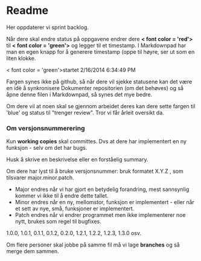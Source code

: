 Readme
==========

Her oppdaterer vi sprint backlog. 

Når dere skal endre status på oppgavene endrer dere **< font color = 'red'>** til **< font color = 'green'>** og legger til et timestamp. I Markdownpad har man en egen knapp for å generere timestamp (oppe til høyre, ser ut som en liten klokke.

< font color = 'green'>startet 2/16/2014 6:34:49 PM </font>

Fargen synes ikke på github, så når dere vil sjekke statusene kan det være en idè å synkronisere Dokumenter repositorien (om det behøves) og så åpne denne filen i Markdownpad, så synes det mye bedre.

Om dere vil at noen skal se gjennom arbeidet deres kan dere sette fargen til 'blue' og status til "trenger review". Tror vi får årleit oversikt da. 

### Om versjonsnummerering ###

Kun **working copies** skal committes. Dvs at dere har implementert en ny funksjon - selv om det har bugs. 

Husk å skrive en beskrivelse eller en forståelig summary. 

Om dere har lyst til å bruke versjonsnummer: bruk formatet X.Y.Z , som tilsvarer major.minor.patch.

* Major endres når vi har gjort en betydelig forandring, mest sannsynlig kommer vi ikke til å endre dette tallet.
* Minor endres når en ny, mellomstor, funksjon er implementert - eller når et sett av nye, små, funksjoner er implementert.
* Patch endres når vi endrer programmet men ikke implementerer noe nytt, brukes som regel til bugfixes.

1.0.0, 1.0.1, 0.1.1, 0.1.2, 0.2.0, 1.2.1, 1.2.2, 1.2.3, 1.3.0 osv.


Om flere personer skal jobbe på samme fil må vi lage **branches** og så merge dem sammen.
